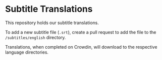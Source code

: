 # Subtitle Translations

This repository holds our subtitle translations.

To add a new subtitle file (`.srt`), create a pull request to add the file to the `/subtitles/english` directory.

Translations, when completed on Crowdin, will download to the respective language directories.
